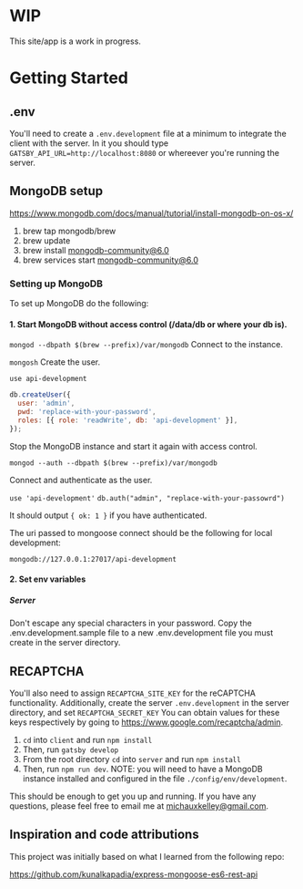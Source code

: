 # WIP

This site/app is a work in progress.

# Getting Started

## .env

You'll need to create a `.env.development` file at a minimum to integrate the
client with the server. In it you should type
`GATSBY_API_URL=http://localhost:8080` or whereever you're running the server.

## MongoDB setup

https://www.mongodb.com/docs/manual/tutorial/install-mongodb-on-os-x/

1. brew tap mongodb/brew
1. brew update
1. brew install mongodb-community@6.0
1. brew services start mongodb-community@6.0

### Setting up MongoDB

To set up MongoDB do the following:

#### 1. Start MongoDB without access control (/data/db or where your db is).

`mongod --dbpath $(brew --prefix)/var/mongodb`
Connect to the instance.

`mongosh`
Create the user.

`use api-development`

```javascript
db.createUser({
  user: 'admin',
  pwd: 'replace-with-your-password',
  roles: [{ role: 'readWrite', db: 'api-development' }],
});
```

Stop the MongoDB instance and start it again with access control.

`mongod --auth --dbpath $(brew --prefix)/var/mongodb`

Connect and authenticate as the user.

`use 'api-development'`
`db.auth("admin", "replace-with-your-passowrd")`

It should output `{ ok: 1 }` if you have authenticated.

The uri passed to mongoose connect should be the following for local development\:

`mongodb://127.0.0.1:27017/api-development`

#### 2. Set env variables

##### Server

Don't escape any special characters in your password.
Copy the .env.development.sample file to a new .env.development file you must create in the server directory.

## RECAPTCHA

You'll also need to assign `RECAPTCHA_SITE_KEY` for the reCAPTCHA functionality.
Additionally, create the server `.env.development` in the server directory, and set
`RECAPTCHA_SECRET_KEY` You can obtain values for these keys respectively by going
to https://www.google.com/recaptcha/admin.

1. `cd` into `client` and run `npm install`
1. Then, run `gatsby develop`
1. From the root directory `cd` into `server` and run `npm install`
1. Then, run `npm run dev`. NOTE: you will need to have a MongoDB instance installed and configured in the file `./config/env/development`.

This should be enough to get you up and running. If you have any questions, please feel free to email me at michauxkelley@gmail.com.

## Inspiration and code attributions

This project was initially based on what I learned from the following repo:

https://github.com/kunalkapadia/express-mongoose-es6-rest-api

